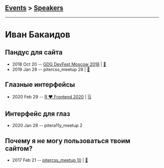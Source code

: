 ## [Events](../README.md) > [Speakers](../speakers.md)
---

# Иван Бакаидов

## Пандус для сайта
- 2018 Oct 20 -- [GDG DevFest Moscow 2018](https://youtu.be/vfM0gjLBLUE)  | [:notebook:](http://ibakaidov.ru/ramp4site)  
- 2019 Jan 28 -- pitercss_meetup 28  | [:notebook:](https://pitercss.ru/28/pres/ramp-site/)  
## Глазные интерфейсы
- 2020 Feb 29 -- [Я ❤ Frontend 2020](https://youtu.be/nyUvUyyZeEA)    | [:spiral_notepad:](https://m.habr.com/ru/company/yandex/blog/492162/)
## Интерфейс для глаз
- 2020 Jan 28 -- pitera11y_meetup 2    
## Почему я не могу пользоваться твоим сайтом?
- 2017 Feb 21 -- [pitercss_meetup 10](https://www.youtube.com/watch?v=ogAZ6JC0pJI)  | [:notebook:](https://pitercss.ru/10/pres/a11y.pdf)  
